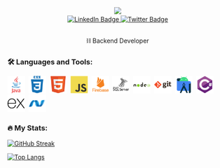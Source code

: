 <div id="header" align="center">
  <img src="https://media.giphy.com/media/M9gbBd9nbDrOTu1Mqx/giphy.gif" width="100"/>
  
  <div id="badges">
  <a href="https://www.linkedin.com/in/fadlullah-lanre-33a239200">
    <img src="https://img.shields.io/badge/LinkedIn-blue?style=for-the-badge&logo=linkedin&logoColor=white" alt="LinkedIn Badge"/>
  </a>
  <a href="https://www.twitter.com/fadlulanre1">
    <img src="https://img.shields.io/badge/Twitter-blue?style=for-the-badge&logo=twitter&logoColor=white" alt="Twitter Badge"/>
  </a>
</div>
    <img src="https://komarev.com/ghpvc/?username=FadlullahLanre&style=flat-square&color=blue" alt=""/>
    


⛓️ Backend Developer 
 
</div>



### 🛠️ Languages and Tools:

<div>
  <img src="https://github.com/devicons/devicon/blob/master/icons/java/java-original-wordmark.svg" title="Java" alt="Java" width="40" height="40"/>&nbsp;
  <img src="https://github.com/devicons/devicon/blob/master/icons/css3/css3-plain-wordmark.svg"  title="CSS3" alt="CSS" width="40" height="40"/>&nbsp;
  <img src="https://github.com/devicons/devicon/blob/master/icons/html5/html5-original.svg" title="HTML5" alt="HTML" width="40" height="40"/>&nbsp;
  <img src="https://github.com/devicons/devicon/blob/master/icons/javascript/javascript-original.svg" title="JavaScript" alt="JavaScript" width="40" height="40"/>&nbsp;
  <img src="https://github.com/devicons/devicon/blob/master/icons/firebase/firebase-plain-wordmark.svg" title="C#" alt="C#" width="40" height="40"/>&nbsp;
  <img src="https://github.com/devicons/devicon/blob/master/icons/microsoftsqlserver/microsoftsqlserver-plain-wordmark.svg" title="SQL" alt="SQL" width="40" height="40"/>&nbsp;
  <img src="https://github.com/devicons/devicon/blob/master/icons/nodejs/nodejs-original-wordmark.svg" title="NodeJS" alt="NodeJS" width="40" height="40"/>&nbsp;
  <img src="https://github.com/devicons/devicon/blob/master/icons/git/git-original-wordmark.svg" title="Git" **alt="Git" width="40" height="40"/>&nbsp;
  <img src="https://github.com/devicons/devicon/blob/master/icons/androidstudio/androidstudio-original.svg" title="Android" **alt="Android" width="40" height="40"/>&nbsp;
    <img src="https://github.com/devicons/devicon/blob/master/icons/csharp/csharp-original.svg" title="csharp" **alt="csharp" width="40" height="40"/>&nbsp;
    <img src="https://github.com/devicons/devicon/blob/master/icons/express/express-original.svg" title="express" **alt="Android" width="40" height="40"/>&nbsp;
      <img src="https://github.com/devicons/devicon/blob/master/icons/dot-net/dot-net-original.svg" title="dot-net" **alt="Android" width="40" height="40"/>&nbsp;  
</div>

### 🔥 My Stats:
[![GitHub Streak](http://github-readme-streak-stats.herokuapp.com?user=FadlullahLanre&theme=dark&background=000000)](https://git.io/streak-stats)

[![Top Langs](https://github-readme-stats.vercel.app/api/top-langs/?username=FadlullahLanre&layout=compact&theme=vision-friendly-dark)](https://github.com/anuraghazra/github-readme-stats)


